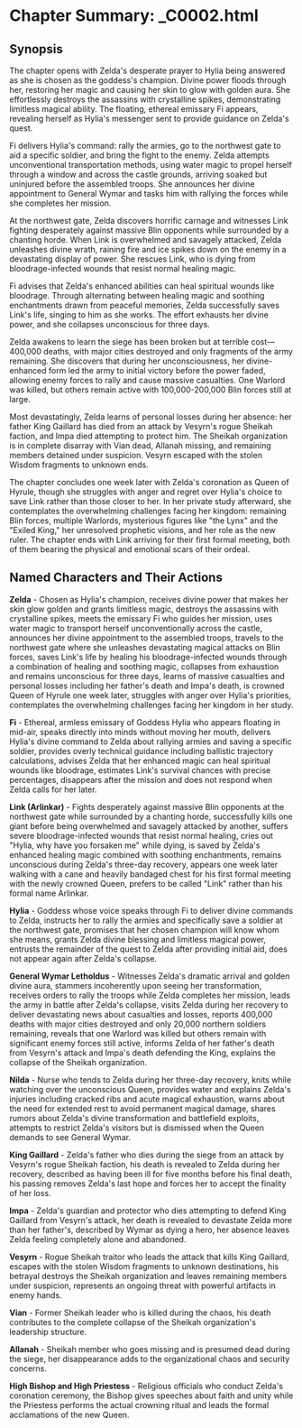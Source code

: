 # Chapter Summary: _C0002.html

## Synopsis

The chapter opens with Zelda's desperate prayer to Hylia being answered as she is chosen as the goddess's champion. Divine power floods through her, restoring her magic and causing her skin to glow with golden aura. She effortlessly destroys the assassins with crystalline spikes, demonstrating limitless magical ability. The floating, ethereal emissary Fi appears, revealing herself as Hylia's messenger sent to provide guidance on Zelda's quest.

Fi delivers Hylia's command: rally the armies, go to the northwest gate to aid a specific soldier, and bring the fight to the enemy. Zelda attempts unconventional transportation methods, using water magic to propel herself through a window and across the castle grounds, arriving soaked but uninjured before the assembled troops. She announces her divine appointment to General Wymar and tasks him with rallying the forces while she completes her mission.

At the northwest gate, Zelda discovers horrific carnage and witnesses Link fighting desperately against massive Blin opponents while surrounded by a chanting horde. When Link is overwhelmed and savagely attacked, Zelda unleashes divine wrath, raining fire and ice spikes down on the enemy in a devastating display of power. She rescues Link, who is dying from bloodrage-infected wounds that resist normal healing magic.

Fi advises that Zelda's enhanced abilities can heal spiritual wounds like bloodrage. Through alternating between healing magic and soothing enchantments drawn from peaceful memories, Zelda successfully saves Link's life, singing to him as she works. The effort exhausts her divine power, and she collapses unconscious for three days.

Zelda awakens to learn the siege has been broken but at terrible cost—400,000 deaths, with major cities destroyed and only fragments of the army remaining. She discovers that during her unconsciousness, her divine-enhanced form led the army to initial victory before the power faded, allowing enemy forces to rally and cause massive casualties. One Warlord was killed, but others remain active with 100,000-200,000 Blin forces still at large.

Most devastatingly, Zelda learns of personal losses during her absence: her father King Gaillard has died from an attack by Vesyrn's rogue Sheikah faction, and Impa died attempting to protect him. The Sheikah organization is in complete disarray with Vian dead, Allanah missing, and remaining members detained under suspicion. Vesyrn escaped with the stolen Wisdom fragments to unknown ends.

The chapter concludes one week later with Zelda's coronation as Queen of Hyrule, though she struggles with anger and regret over Hylia's choice to save Link rather than those closer to her. In her private study afterward, she contemplates the overwhelming challenges facing her kingdom: remaining Blin forces, multiple Warlords, mysterious figures like "the Lynx" and the "Exiled King," her unresolved prophetic visions, and her role as the new ruler. The chapter ends with Link arriving for their first formal meeting, both of them bearing the physical and emotional scars of their ordeal.

## Named Characters and Their Actions

**Zelda** - Chosen as Hylia's champion, receives divine power that makes her skin glow golden and grants limitless magic, destroys the assassins with crystalline spikes, meets the emissary Fi who guides her mission, uses water magic to transport herself unconventionally across the castle, announces her divine appointment to the assembled troops, travels to the northwest gate where she unleashes devastating magical attacks on Blin forces, saves Link's life by healing his bloodrage-infected wounds through a combination of healing and soothing magic, collapses from exhaustion and remains unconscious for three days, learns of massive casualties and personal losses including her father's death and Impa's death, is crowned Queen of Hyrule one week later, struggles with anger over Hylia's priorities, contemplates the overwhelming challenges facing her kingdom in her study.

**Fi** - Ethereal, armless emissary of Goddess Hylia who appears floating in mid-air, speaks directly into minds without moving her mouth, delivers Hylia's divine command to Zelda about rallying armies and saving a specific soldier, provides overly technical guidance including ballistic trajectory calculations, advises Zelda that her enhanced magic can heal spiritual wounds like bloodrage, estimates Link's survival chances with precise percentages, disappears after the mission and does not respond when Zelda calls for her later.

**Link (Arlinkar)** - Fights desperately against massive Blin opponents at the northwest gate while surrounded by a chanting horde, successfully kills one giant before being overwhelmed and savagely attacked by another, suffers severe bloodrage-infected wounds that resist normal healing, cries out "Hylia, why have you forsaken me" while dying, is saved by Zelda's enhanced healing magic combined with soothing enchantments, remains unconscious during Zelda's three-day recovery, appears one week later walking with a cane and heavily bandaged chest for his first formal meeting with the newly crowned Queen, prefers to be called "Link" rather than his formal name Arlinkar.

**Hylia** - Goddess whose voice speaks through Fi to deliver divine commands to Zelda, instructs her to rally the armies and specifically save a soldier at the northwest gate, promises that her chosen champion will know whom she means, grants Zelda divine blessing and limitless magical power, entrusts the remainder of the quest to Zelda after providing initial aid, does not appear again after Zelda's collapse.

**General Wymar Letholdus** - Witnesses Zelda's dramatic arrival and golden divine aura, stammers incoherently upon seeing her transformation, receives orders to rally the troops while Zelda completes her mission, leads the army in battle after Zelda's collapse, visits Zelda during her recovery to deliver devastating news about casualties and losses, reports 400,000 deaths with major cities destroyed and only 20,000 northern soldiers remaining, reveals that one Warlord was killed but others remain with significant enemy forces still active, informs Zelda of her father's death from Vesyrn's attack and Impa's death defending the King, explains the collapse of the Sheikah organization.

**Nilda** - Nurse who tends to Zelda during her three-day recovery, knits while watching over the unconscious Queen, provides water and explains Zelda's injuries including cracked ribs and acute magical exhaustion, warns about the need for extended rest to avoid permanent magical damage, shares rumors about Zelda's divine transformation and battlefield exploits, attempts to restrict Zelda's visitors but is dismissed when the Queen demands to see General Wymar.

**King Gaillard** - Zelda's father who dies during the siege from an attack by Vesyrn's rogue Sheikah faction, his death is revealed to Zelda during her recovery, described as having been ill for five months before his final death, his passing removes Zelda's last hope and forces her to accept the finality of her loss.

**Impa** - Zelda's guardian and protector who dies attempting to defend King Gaillard from Vesyrn's attack, her death is revealed to devastate Zelda more than her father's, described by Wymar as dying a hero, her absence leaves Zelda feeling completely alone and abandoned.

**Vesyrn** - Rogue Sheikah traitor who leads the attack that kills King Gaillard, escapes with the stolen Wisdom fragments to unknown destinations, his betrayal destroys the Sheikah organization and leaves remaining members under suspicion, represents an ongoing threat with powerful artifacts in enemy hands.

**Vian** - Former Sheikah leader who is killed during the chaos, his death contributes to the complete collapse of the Sheikah organization's leadership structure.

**Allanah** - Sheikah member who goes missing and is presumed dead during the siege, her disappearance adds to the organizational chaos and security concerns.

**High Bishop and High Priestess** - Religious officials who conduct Zelda's coronation ceremony, the Bishop gives speeches about faith and unity while the Priestess performs the actual crowning ritual and leads the formal acclamations of the new Queen.
